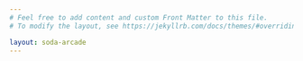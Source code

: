 ```yaml
---
# Feel free to add content and custom Front Matter to this file.
# To modify the layout, see https://jekyllrb.com/docs/themes/#overriding-theme-defaults

layout: soda-arcade
---
```

